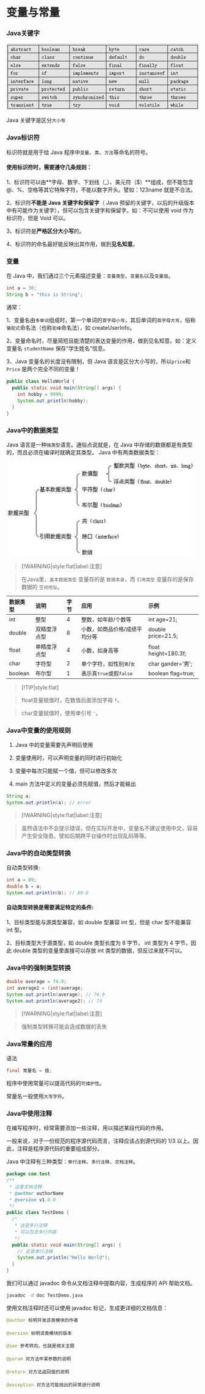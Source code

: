 # 变量与常量

### Java关键字

![Java关键字](img/keywords.jpg)

Java 关键字是区分`大小写`

### Java标识符

标识符就是用于给 Java 程序中`变量`、`类`、`方法`等命名的符号。

#### 使用标识符时，需要遵守几条规则：

1、标识符可以由**字母、数字、下划线（_）、美元符（$）**组成，但不能包含 @、%、空格等其它特殊字符，不能以数字开头。譬如：123name 就是不合法。

2、标识符**不能是 Java 关键字和保留字**（ Java 预留的关键字，以后的升级版本中有可能作为关键字），但可以包含关键字和保留字。如：不可以使用 void 作为标识符，但是 Void 可以。

3、标识符是**严格区分大小写**的。

4、标识符的命名最好能反映出其作用，做到**见名知意**。

### 变量

在 Java 中，我们通过三个元素描述变量：`变量类型`、`变量名`以及`变量值`。

```java
int a = 30;
String b = "this is String";
```

通常：

1、变量名由`多单词`组成时，第一个单词的`首字母小写`，其后单词的`首字母大写`，俗称`骆驼式`命名法（也称`驼峰`命名法），如 createUserInfo。

2、变量命名时，尽量简短且能清楚的表达变量的作用，做到见名知意。如：定义变量名 `studentName` 保存“学生姓名”信息。

3、Java 变量名的长度没有限制，但 Java 语言是区分大小写的，所以`price`和`Price` 是两个完全不同的变量！

```java
public class HelloWorld {
  public static void main(String[] args) {
    int hobby = 9999;
    System.out.println(hobby);
  }
}
```

### Java中的数据类型

Java 语言是一种`强类型`语言。通俗点说就是，在 Java 中存储的数据都是有类型的，而且必须在编译时就确定其类型。 Java 中有两类数据类型：

![](img/data-type.jpg)

> [!WARNING|style:flat|label:注意]

> 在Java里，`基本数据类型` 变量存的是 `数据本身`，而 `引用类型` 变量存的是保存数据的 `空间地址`。

|数据类型|说明|字节|应用|示例|
|:--|:--|:--|:--|:--|
|int|整型|4|整数，如年龄/个数等|int age=21;|
|double|双精度浮点型|8|小数，如商品价格/成绩平均分等|double price=21.5;|
|float|单精度浮点型|4|小数，如身高等|float height=180.3f;|
|char|字符型|2|单个字符，如性别`男`/`女`|char gander='男';|
|boolean|布尔型|1|表示真`true`或假`false`|boolean flag=true;|

> [!TIP|style:flat]

> float变量赋值时，在数值后面添加字母 `f`。

> char变量赋值时，使用单引号 `'`。

### Java中变量的使用规则

1. Java 中的变量需要先声明后使用

2. 变量使用时，可以声明变量的同时进行初始化

3. 变量中每次只能赋一个值，但可以修改多次

4. main 方法中定义的变量必须先赋值，然后才能输出

```java
String a;
System.out.println(a); // error
```

> [!WARNING|style:flat|label:注意]

> 虽然语法中不会提示错误，但在实际开发中，变量名不建议使用中文，容易产生安全隐患。譬如后期跨平台操作时出现乱码等等。

### Java中的自动类型转换

自动类型转换:

```java
int a = 89;
double b = a;
System.out.println(b); // 89.0
```

#### 自动类型转换是需要满足特定的条件:

1、目标类型能与源类型兼容，如 double 型兼容 int 型，但是 char 型不能兼容 int 型。

2、目标类型大于源类型，如 double 类型长度为 8 字节， int 类型为 4 字节，因此 double 类型的变量里直接可以存放 int 类型的数据，但反过来就不可以。

### Java中的强制类型转换

```java
double average = 74.9;
int average2 = (int)average;
System.out.println(average); // 74.9
System.out.println(average2); // 74
```

> [!WARNING|style:flat|label:注意]

> 强制类型转换可能会造成数据的丢失

### Java常量的应用

语法

```java
final 常量名 = 值;
```

程序中使用常量可以提高代码的`可维护性`。

常量名一般使用`大写字符`。

### Java中使用注释

在编写程序时，经常需要添加一些注释，用以描述某段代码的作用。

一般来说，对于一份规范的程序源代码而言，注释应该占到源代码的 1/3 以上。因此，注释是程序源代码的重要组成部分。

Java 中注释有三种类型：`单行注释`、`多行注释`、`文档注释`。

```java
package com.test
/**
 * 这是文档注释
 * @author authorName
 * @version v1.0.0
 */
public class TestDemo {
  /*
   * 这是多行注释
   * 可以包含多行内容
   */
  public static void main(String[] args) {
    // 这是单行注释
    System.out.println("Hello World");
  }
}
```

我们可以通过 javadoc 命令从文档注释中提取内容，生成程序的 API 帮助文档。

```bash
javadoc -d doc TestDemo.java
```

使用文档注释时还可以使用 javadoc 标记，生成更详细的文档信息：

```java
@author 标明开发该类模块的作者

@version 标明该类模块的版本

@see 参考转向，也就是相关主题

@param 对方法中某参数的说明

@return 对方法返回值的说明

@exception 对方法可能抛出的异常进行说明
```

